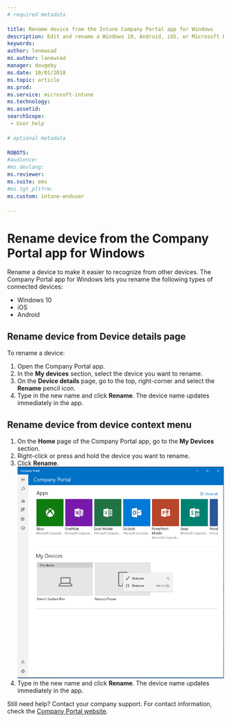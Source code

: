 ```yaml
---
# required metadata

title: Rename device from the Intune Company Portal app for Windows 
description: Edit and rename a Windows 10, Android, iOS, or Microsoft HoloLens device in the Intune Company portal app for Windows
keywords:
author: lenewsad
ms.author: lanewsad
manager: dougeby
ms.date: 10/01/2018
ms.topic: article
ms.prod:
ms.service: microsoft-intune
ms.technology:
ms.assetid: 
searchScope:
 - User help

# optional metadata

ROBOTS:  
#audience:
#ms.devlang:
ms.reviewer: 
ms.suite: ems
#ms.tgt_pltfrm:
ms.custom: intune-enduser

---
```


# Rename device from the Company Portal app for Windows
Rename a device to make it easier to recognize from other devices. The Company Portal app for Windows lets you rename the following types of connected devices:  
* Windows 10
* iOS
* Android  

## Rename device from **Device details** page  
To rename a device:
1. Open the Company Portal app.
2. In the **My devices** section, select the device you want to rename.
3. On the **Device details** page, go to the top, right-corner and select the **Rename** pencil icon. 
4. Type in the new name and click **Rename**. The device name updates immediately in the app. 

## Rename device from device context menu
1. On the **Home** page of the Company Portal app, go to the **My Devices** section.
2. Right-click or press and hold the device you want to rename.
3. Click **Rename**.
 ![Example screenshot of the Company Portal app for Windows, Home page. Device context menu is visible in the **My Devices** section of the page and shows "Rename" and "Remove" actions.](./media/1808_DeviceContextMenu_Windows_CP.png)
4. Type in the new name and click **Rename**. The device name updates immediately in the app.

Still need help? Contact your company support. For contact information, check the [Company Portal website](https://go.microsoft.com/fwlink/?linkid=2010980).

